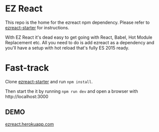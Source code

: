 # EZ React

This repo is the home for the ezreact npm dependency. Please refer to [ezreact-starter](https://github.com/svenanders/ezreact-starter/) for instructions. 

With EZ React it's dead easy to get going with React, Babel, Hot Module Replacement etc. All you need to do is add ezreact as a dependency and you'll have a setup with hot reload that's fully ES 2015 ready.

# Fast-track

Clone [ezreact-starter](https://github.com/svenanders/ezreact-starter/) and run `npm install`.

Then start the it by running `npm run dev` and open a browser with http://localhost:3000

## DEMO

[ezreact.herokuapp.com](https://ezreact.herokuapp.com/)

